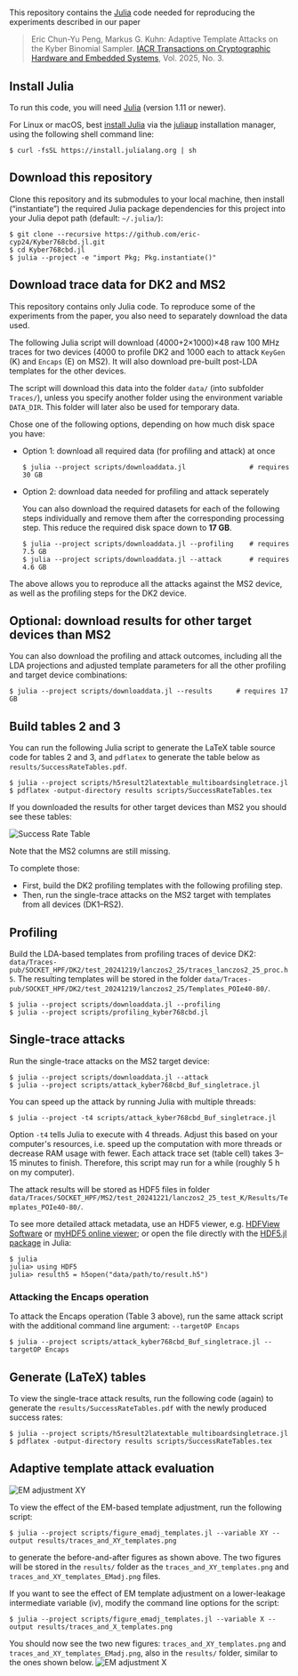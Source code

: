 #

This repository contains the [Julia](https://julialang.org/) code
needed for reproducing the experiments described in our paper

>Eric Chun-Yu Peng, Markus G. Kuhn: Adaptive Template Attacks on the
Kyber Binomial Sampler. [IACR Transactions on Cryptographic Hardware
and Embedded Systems](https://tches.iacr.org/), Vol. 2025, No. 3.

## Install Julia

To run this code, you will need [Julia](https://julialang.org/)
(version 1.11 or newer).

For Linux or macOS, best [install
Julia](https://julialang.org/downloads/) via the
[juliaup](https://github.com/JuliaLang/juliaup/blob/main/README.md)
installation manager, using the following shell command line:

```
$ curl -fsSL https://install.julialang.org | sh
```

## Download this repository
Clone this repository and its submodules to your local machine, then install
(“instantiate”) the required Julia package dependencies for this project
into your Julia depot path (default: `~/.julia/`):
```
$ git clone --recursive https://github.com/eric-cyp24/Kyber768cbd.jl.git
$ cd Kyber768cbd.jl
$ julia --project -e "import Pkg; Pkg.instantiate()"
```


## Download trace data for DK2 and MS2

This repository contains only Julia code. To reproduce some of the
experiments from the paper, you also need to separately download the
data used.

The following Julia script will download (4000+2×1000)×48 raw 100 MHz
traces for two devices (4000 to profile DK2 and 1000 each to attack
`KeyGen` (K) and `Encaps` (E) on MS2). It will also download pre-built
post-LDA templates for the other devices.

The script will download this data into the folder `data/` (into
subfolder `Traces/`), unless you specify another folder using the
environment variable `DATA_DIR`. This folder will later also be used
for temporary data.

Chose one of the following options, depending on how much disk space
you have:

<ul>

<li>Option 1: download all required data (for profiling and attack) at
once

```
$ julia --project scripts/downloaddata.jl                # requires 30 GB
```

<li>Option 2: download data needed for profiling and attack seperately

You can also download the required datasets for each of the following
steps individually and remove them after the corresponding processing
step. This reduce the required disk space down to **17 GB**.

```
$ julia --project scripts/downloaddata.jl --profiling    # requires 7.5 GB
$ julia --project scripts/downloaddata.jl --attack       # requires 4.6 GB
```

</ul>

The above allows you to reproduce all the attacks against the MS2 device,
as well as the profiling steps for the DK2 device.

## Optional: download results for other target devices than MS2

You can also download the profiling and attack outcomes,
including all the LDA projections and adjusted template parameters for
all the other profiling and target device combinations:

```
$ julia --project scripts/downloaddata.jl --results      # requires 17 GB
```

## Build tables 2 and 3

You can run the following Julia script to generate the LaTeX table source code
for tables 2 and 3, and `pdflatex` to generate the table below as
`results/SuccessRateTables.pdf`.

```
$ julia --project scripts/h5result2latextable_multiboardsingletrace.jl
$ pdflatex -output-directory results scripts/SuccessRateTables.tex
```

If you downloaded the results for other target devices than MS2 you
should see these tables:

![Success Rate Table](scripts/LaTeX_tables.png)

Note that the MS2 columns are still missing.

To complete those:
- First, build the DK2 profiling templates with the following profiling step.
- Then, run the single-trace attacks on the MS2 target with templates from all
  devices (DK1–RS2).


## Profiling

Build the LDA-based templates from profiling traces of device DK2:
`data/Traces-pub/SOCKET_HPF/DK2/test_20241219/lanczos2_25/traces_lanczos2_25_proc.h5`.
The resulting templates will be stored in the folder
`data/Traces-pub/SOCKET_HPF/DK2/test_20241219/lanczos2_25/Templates_POIe40-80/`.

```
$ julia --project scripts/downloaddata.jl --profiling
$ julia --project scripts/profiling_kyber768cbd.jl
```


## Single-trace attacks

Run the single-trace attacks on the MS2 target device:
```
$ julia --project scripts/downloaddata.jl --attack
$ julia --project scripts/attack_kyber768cbd_Buf_singletrace.jl
```
You can speed up the attack by running Julia with multiple threads:
```
$ julia --project -t4 scripts/attack_kyber768cbd_Buf_singletrace.jl
```
Option `-t4` tells Julia to execute with 4 threads.
Adjust this based on your computer's resources, i.e. speed up the
computation with more threads or decrease RAM usage with fewer.
Each attack trace set (table cell) takes 3–15 minutes to finish.
Therefore, this script may run for a while (roughly 5 h on
my computer).

The attack results will be stored as HDF5 files in folder
`data/Traces/SOCKET_HPF/MS2/test_20241221/lanczos2_25_test_K/Results/Templates_POIe40-80/`.

To see more detailed attack metadata, use an HDF5 viewer, e.g.
[HDFView Software](https://www.hdfgroup.org/download-hdfview/) or
[myHDF5 online viewer](https://myhdf5.hdfgroup.org/); or open the file
directly with the [HDF5.jl package](https://juliaio.github.io/HDF5.jl/stable/)
in Julia:
```
$ julia
julia> using HDF5
julia> resulth5 = h5open("data/path/to/result.h5")
```

### Attacking the Encaps operation

To attack the Encaps operation (Table 3 above), run the same attack
script with the additional command line argument: `--targetOP Encaps`
```
$ julia --project scripts/attack_kyber768cbd_Buf_singletrace.jl --targetOP Encaps
```


## Generate (LaTeX) tables
To view the single-trace attack results, run the following code (again) to
generate the `results/SuccessRateTables.pdf` with the newly produced success
rates:
```
$ julia --project scripts/h5result2latextable_multiboardsingletrace.jl
$ pdflatex -output-directory results scripts/SuccessRateTables.tex
```


## Adaptive template attack evaluation
![EM adjustment XY](scripts/EMadj_fig_XY.png)

To view the effect of the EM-based template adjustment, run the following
script:
```
$ julia --project scripts/figure_emadj_templates.jl --variable XY --output results/traces_and_XY_templates.png
```
to generate the before-and-after figures as shown above. The two figures
will be stored in the `results/` folder as the
`traces_and_XY_templates.png` and `traces_and_XY_templates_EMadj.png`
files.

If you want to see the effect of EM template adjustment on a lower-leakage
intermediate variable (iv), modify the command line options for the script:
```
$ julia --project scripts/figure_emadj_templates.jl --variable X --output results/traces_and_X_templates.png
```
You should now see the two new figures: `traces_and_XY_templates.png` and
`traces_and_XY_templates_EMadj.png`, also in the `results/` folder, similar
to the ones shown below.
![EM adjustment X](scripts/EMadj_fig_X.png)




